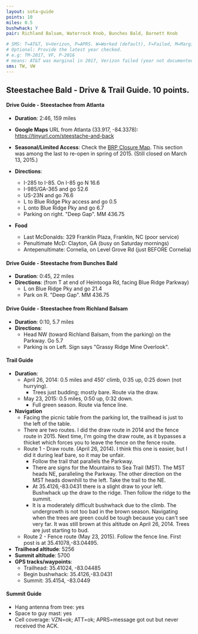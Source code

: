 ```yaml
---
layout: sota-guide
points: 10
miles: 0.5
bushwhack: Y
pair: Richland Balsam, Waterrock Knob, Bunches Bald, Barnett Knob

# SMS: T=AT&T, V=Verizon, P=APRS. W=Worked (default), F=Failed, M=Marginal (some failed).
# Optional: Provide the latest year checked.
# e.g: TM-2017, VF, P-2016
# means: AT&T was marginal in 2017, Verizon failed (year not documented), APRS worked in 2016.
sms: TW, VW
---
```

Steestachee Bald - Drive & Trail Guide. 10 points.
--------------------------------------------------------
#### Drive Guide - Steestachee from Atlanta

* **Duration**: 2:46, 159 miles
* **Google Maps** URL from Atlanta (33.917, -84.3378): https://tinyurl.com/steestache-and-back
* **Seasonal/Limited Access**: Check the [BRP Closure Map](http://go.nps.gov/blri-roads). This section was among the last to re-open in spring of 2015. (Still closed on March 13, 2015.)
* **Directions**:
    * I-285 to I-85. On I-85 go N 16.6
    * I-985/GA-365 and go 52.6
    * US-23N and go 76.6
    * L to Blue Ridge Pky access and go 0.5
    * L onto Blue Ridge Pky and go 6.7
    * Parking on right. "Deep Gap". MM 436.75

* **Food**
    * Last McDonalds: 329 Franklin Plaza, Franklin, NC (poor service)
    * Penultimate McD: Clayton, GA (busy on Saturday mornings)
    * Antepenultimate: Cornelia, on Level Grove Rd (just BEFORE Cornelia)

#### Drive Guide - Steestache from Bunches Bald

* **Duration**: 0:45, 22 miles
* **Directions**: (from T at end of Heintooga Rd, facing Blue Ridge Parkway)
    * L on Blue Ridge Pky and go 21.4
    * Park on R.  "Deep Gap". MM 436.75

#### Drive Guide - Steestachee from Richland Balsam

* **Duration**: 0:10, 5.7 miles
* **Directions**:
    * Head NW (toward Richland Balsam, from the parking) on the Parkway.  Go 5.7
    * Parking is on Left. Sign says "Grassy Ridge Mine Overlook".

#### Trail Guide

* **Duration**: 
    * April 26, 2014: 0.5 miles and 450' climb, 0:35 up, 0:25 down (not hurrying).
        * Trees just budding; mostly bare.  Route via the draw.
    * May 23, 2015: 0.5 miles, 0:50 up, 0:32 down.
        * Full green season.  Route via fence line.
* **Navigation**
    * Facing the picnic table from the parking lot, the trailhead is just to the left of the table.
    * There are two routes.  I did the draw route in 2014 and the fence route in 2015.  Next time, I'm going the draw route, as it bypasses a thicket which forces you to leave the fence on the fence route.
    * Route 1 - Draw route.  (April 26, 2014). I think this one is easier, but I did it during leaf bare, so it may be unfair.
        * Follow the trail that parallels the Parkway.
        * There are signs for the Mountains to Sea Trail (MST).  The MST heads NE, paralleling the Parkway.  The other direction on the MST heads downhill to the left.  Take the trail to the NE.
        * At 35.4126,-83.0431 there is a slight draw to your left.  Bushwhack up the draw to the ridge.  Then follow the ridge to the summit.
        * It is a moderately difficult bushwhack due to the climb.  The undergrowth is not too bad in the brown season.  Navigating when the trees are green could be tough because you can't see very far.  It was still brown at this altitude on April 26, 2014.  Trees are just starting to bud.
    * Route 2 - Fence route (May 23, 2015). Follow the fence line.  First post is at 35.41078,-83.04495.
* **Trailhead altitude**: 5256
* **Summit altitude**: 5700
* **GPS tracks/waypoints**:
    * Trailhead: 35.41024, -83.04485
    * Begin bushwhack: 35.4126,-83.0431
    * Summit: 35.4154, -83.0449

#### Summit Guide

* Hang antenna from tree: yes
* Space to guy mast: yes
* Cell coverage: VZN=ok; ATT=ok; APRS=message got out but never received the ACK.

